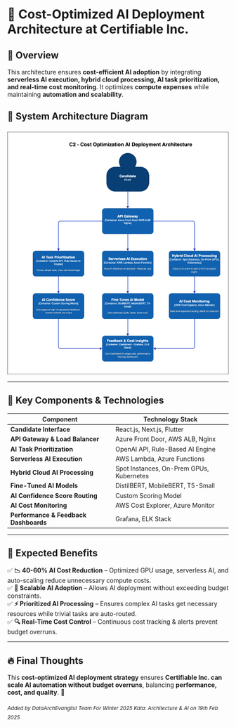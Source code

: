 # 🚀 Cost-Optimized AI Deployment Architecture at Certifiable Inc.

## **🔹 Overview**
This architecture ensures **cost-efficient AI adoption** by integrating **serverless AI execution, hybrid cloud processing, AI task prioritization, and real-time cost monitoring**. It optimizes **compute expenses** while maintaining **automation and scalability**.

## **📌 System Architecture Diagram**

![img.png](../images/C2_Cost_Optmization_AI.png)

---

## **🔹 Key Components & Technologies**

| **Component** | **Technology Stack** |
|--------------|---------------------|
| **Candidate Interface** | React.js, Next.js, Flutter |
| **API Gateway & Load Balancer** | Azure Front Door, AWS ALB, Nginx |
| **AI Task Prioritization** | OpenAI API, Rule-Based AI Engine |
| **Serverless AI Execution** | AWS Lambda, Azure Functions |
| **Hybrid Cloud AI Processing** | Spot Instances, On-Prem GPUs, Kubernetes |
| **Fine-Tuned AI Models** | DistilBERT, MobileBERT, T5-Small |
| **AI Confidence Score Routing** | Custom Scoring Model |
| **AI Cost Monitoring** | AWS Cost Explorer, Azure Monitor |
| **Performance & Feedback Dashboards** | Grafana, ELK Stack |

---

## **🎯 Expected Benefits**
✅ **📉 40-60% AI Cost Reduction** – Optimized GPU usage, serverless AI, and auto-scaling reduce unnecessary compute costs.  
✅ **🚀 Scalable AI Adoption** – Allows AI deployment without exceeding budget constraints.  
✅ **⚡ Prioritized AI Processing** – Ensures complex AI tasks get necessary resources while trivial tasks are auto-routed.  
✅ **🔍 Real-Time Cost Control** – Continuous cost tracking & alerts prevent budget overruns.

---

## **🔥 Final Thoughts**
This **cost-optimized AI deployment strategy** ensures **Certifiable Inc. can scale AI automation without budget overruns**, balancing **performance, cost, and quality**. 🚀

<sub>*Added by DataArchEvanglist Team For Winter 2025 Kata: Architecture & AI on 19th Feb 2025*</sub>

